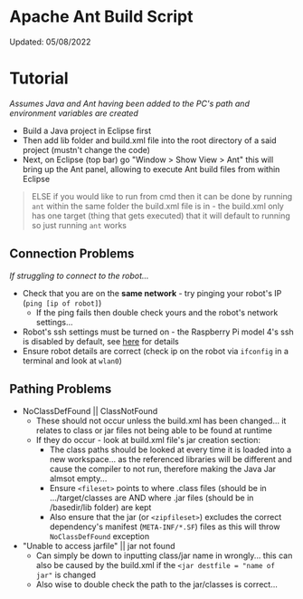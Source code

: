 # Apache Ant Build Script ##
Updated: 05/08/2022

# Tutorial
*Assumes Java and Ant having been added to the PC's path and environment variables are created*

- Build a Java project in Eclipse first
- Then add lib folder and build.xml file into the root directory of a said project (mustn't change the code)
- Next, on Eclipse (top bar) go "Window > Show View > Ant" this will bring up the Ant panel, allowing to execute Ant build files from within Eclipse

> ELSE if you would like to run from cmd then it can be done by running `ant` within the same folder the build.xml file is in - the build.xml only has one target (thing that gets executed) that it will default to running so just running `ant` works

## Connection Problems
*If struggling to connect to the robot...*
- Check that you are on the **same network** - try pinging your robot's IP (`ping [ip of robot]`)
  - If the ping fails then double check yours and the robot's network settings...
- Robot's ssh settings must be turned on - the Raspberry Pi model 4's ssh is disabled by default, see [here](https://phoenixnap.com/kb/enable-ssh-raspberry-pi) for details
- Ensure robot details are correct (check ip on the robot via `ifconfig` in a terminal and look at `wlan0`)

## Pathing Problems 
- NoClassDefFound || ClassNotFound
  - These should not occur unless the build.xml has been changed... it relates to class or jar files not being able to be found at runtime
  - If they do occur - look at build.xml file's jar creation section:
    - The class paths should be looked at every time it is loaded into a new workspace... as the referenced libraries will be different and cause the compiler to not run, therefore making the Java Jar almsot empty...
    - Ensure `<fileset>` points to where .class files (should be in .../target/classes are AND where .jar files (should be in /basedir/lib folder) are kept 
    - Also ensure that the jar (or `<zipfileset>`) excludes the correct dependency's manifest (`META-INF/*.SF`) files as this will throw `NoClassDefFound` exception
- "Unable to access jarfile" || jar not found
  - Can simply be down to inputting class/jar name in wrongly... this can also be caused by the build.xml if the `<jar destfile = "name of jar"` is changed
  - Also wise to double check the path to the jar/classes is correct...




